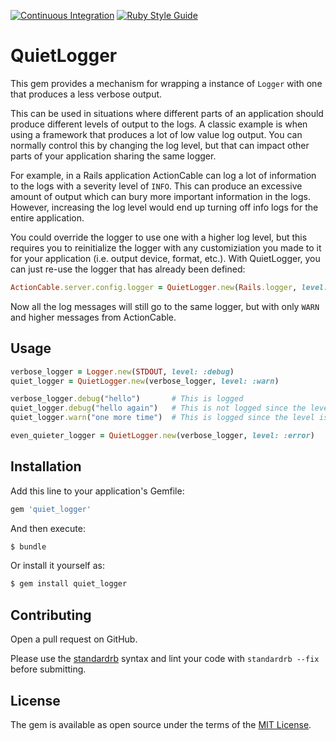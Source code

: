 [![Continuous Integration](https://github.com/bdurand/sidekiq-deferred_jobs/actions/workflows/continuous_integration.yml/badge.svg)](https://github.com/bdurand/sidekiq-deferred_jobs/actions/workflows/continuous_integration.yml)
[![Ruby Style Guide](https://img.shields.io/badge/code_style-standard-brightgreen.svg)](https://github.com/testdouble/standard)

# QuietLogger

This gem provides a mechanism for wrapping a instance of `Logger` with one that produces a less verbose output.

This can be used in situations where different parts of an application should produce different levels of output to the logs. A classic example is when using a framework that produces a lot of low value log output. You can normally control this by changing the log level, but that can impact other parts of your application sharing the same logger.

For example, in a Rails application ActionCable can log a lot of information to the logs with a severity level of `INFO`. This can produce an excessive amount of output which can bury more important information in the logs. However, increasing the log level would end up turning off info logs for the entire application.

You could override the logger to use one with a higher log level, but this requires you to reinitialize the logger with any customiziation you made to it for your application (i.e. output device, format, etc.). With QuietLogger, you can just re-use the logger that has already been defined:

```ruby
ActionCable.server.config.logger = QuietLogger.new(Rails.logger, level: :warn)
```

Now all the log messages will still go to the same logger, but with only `WARN` and higher messages from ActionCable.

## Usage

```ruby
verbose_logger = Logger.new(STDOUT, level: :debug)
quiet_logger = QuietLogger.new(verbose_logger, level: :warn)

verbose_logger.debug("hello")       # This is logged
quiet_logger.debug("hello again")   # This is not logged since the level must be "warn" or higher
quiet_logger.warn("one more time")  # This is logged since the level is warn

even_quieter_logger = QuietLogger.new(verbose_logger, level: :error)
```

## Installation

Add this line to your application's Gemfile:

```ruby
gem 'quiet_logger'
```

And then execute:
```bash
$ bundle
```

Or install it yourself as:
```bash
$ gem install quiet_logger
```

## Contributing

Open a pull request on GitHub.

Please use the [standardrb](https://github.com/testdouble/standard) syntax and lint your code with `standardrb --fix` before submitting.

## License

The gem is available as open source under the terms of the [MIT License](https://opensource.org/licenses/MIT).
